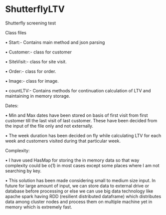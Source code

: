 # ShutterflyLTV

Shutterfly screening test

Class files

•	Start:- Contains main method and json parsing

•	Customer:- class for customer

•	SiteVisit:- class for site visit.

•	Order:-  class for order.

•	Image:- class for image.

•	countLTV:- Contains methods for continuation calculation of LTV and maintaining in memory storage.

Dates:

•	Min and Max dates have been stored on basis of first visit from first customer till the last visit of last customer. These have been decided from the input of the file only and not externally.

•	The week duration has been decided on fly while calculating LTV for each week and customers visited during that particular week.

Complexity:

•	I have used HasMap for storing the in memory data so that way complexity could be o(1) in most cases except some places where I am not searching by key.

•	This solution has been made considering small to medium size input. In future for large amount of input, we can store data to external drive or database before processing or else we can use big data technology like apache spark having RDD (resilient distributed dataframe) which distributes data among cluster nodes and process them on multiple machine yet in memory which is extremely fast.

